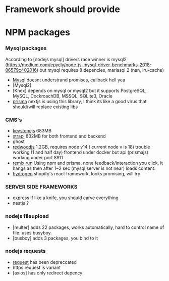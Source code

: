 # Framework should provide

# NPM packages 
### Mysql packages
According to [nodejs mysql] drivers race winner is mysql2 (https://medium.com/epycly/node-js-mysql-driver-benchmarks-2018-86579c402016)
but mysql requires 8 depencies, mariasql 2 (nan, lru-cache) 
* [Mysql](https://www.npmjs.com/package/mysql)  doesnt understrand promises, callback hell yea
* [Mysql2]
* [Knex] depends on mysql or mysql2 but it supports PostgreSQL, MySQL, CockroachDB, MSSQL, SQLite3, Oracle
* [prisma](https://github.com/prisma/prisma) nextjs is using this library, I think its like a good virus that should/will replace existing libs


### CMS's
* [keystonejs](keystonejs.com) 683MB
* [strapi](strapi) 832MB for both frontend and backend
* ghost
* [redwoodjs](https://redwoodjs.com/docs/introduction) 1.2GB, requires node v14 ( current node v is 18) trouble working (1 and half day) frontend under docker but api (prismajs) working under port 8911
* [remix.run](https://remix.run/) Using npm and prisma, none feedback/interaction you click, it hangs as then after 1~2 sec (mysql server is not near) loads content.
* [hydrogen](https://shopify.dev/api/hydrogen) shopify's react framework, looks promising, will try


### SERVER SIDE FRAMEWORKS
* express if like a knife, you should carve everything
* nestjs ?

### nodejs fileupload
* [multer] adds 22 packages, works automatically, hard to control name of file.  uses busyboy. 
* [busboy] adds 3 packages, you bind to it


### nodejs requests
* [request](https://www.npmjs.com/package/request) has been depreccated
* https.request is variant
* [axios] has only redirect depency
